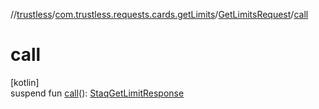 //[trustless](../../../index.md)/[com.trustless.requests.cards.getLimits](../index.md)/[GetLimitsRequest](index.md)/[call](call.md)

# call

[kotlin]\
suspend fun [call](call.md)(): [StaqGetLimitResponse](../../com.trustless.requests.cards/-staq-get-limit-response/index.md)

